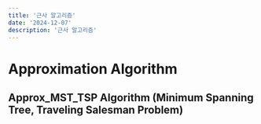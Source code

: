 ```yaml
---
title: '근사 알고리즘'
date: '2024-12-07'
description: '근사 알고리즘'
---
```


# Approximation Algorithm
## Approx_MST_TSP Algorithm (Minimum Spanning Tree, Traveling Salesman Problem)

